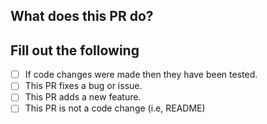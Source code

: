 ## What does this PR do?

## Fill out the following

<!-- Put an x inside [ ] to check it, like so: [x] -->

- [ ] If code changes were made then they have been tested.
- [ ] This PR fixes a bug or issue.
- [ ] This PR adds a new feature.
- [ ] This PR is not a code change (i.e, README)
